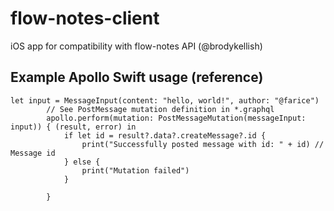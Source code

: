 # flow-notes-client
iOS app for compatibility with flow-notes API (@brodykellish)

## Example Apollo Swift usage (reference)
```
let input = MessageInput(content: "hello, world!", author: "@farice")
        // See PostMessage mutation definition in *.graphql
        apollo.perform(mutation: PostMessageMutation(messageInput: input)) { (result, error) in
            if let id = result?.data?.createMessage?.id {
                print("Successfully posted message with id: " + id) // Message id
            } else {
                print("Mutation failed")
            }

        }
```

